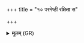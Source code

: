 +++
title = "१० परमेष्ठी रक्षिता स"

+++
<details><summary>मूलम् (GR)</summary>

परमेष्ठी रक्षिता  
स इमां सेनां रक्षतु ।  
अनुष्ठातर् अनु तिष्ठ  
सर्वे वीरा भवन्तु मे ॥
</details>